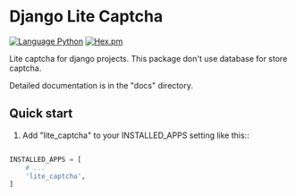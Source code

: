 # Django Lite Captcha

[![Language Python](https://img.shields.io/badge/language-python-blue.svg)](https://img.shields.io/badge/language-python-blue.svg)
[![Hex.pm](https://img.shields.io/hexpm/l/plug.svg)](https://github.com/memclutter/django-lite-captcha)

Lite captcha for django projects. This package don't use database for store captcha.

Detailed documentation is in the "docs" directory.

## Quick start

1. Add "lite_captcha" to your INSTALLED_APPS setting like this::

```python

INSTALLED_APPS = [
    # ...
    'lite_captcha',
]

```
